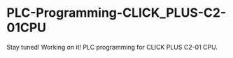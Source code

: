 # PLC-Programming-CLICK_PLUS-C2-01CPU
Stay tuned! Working on it!
PLC programming for CLICK PLUS C2-01 CPU.
